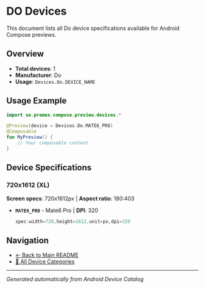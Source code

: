 # DO Devices

This document lists all Do device specifications available for Android Compose previews.

## Overview

- **Total devices**: 1
- **Manufacturer**: Do
- **Usage**: `Devices.Do.DEVICE_NAME`

## Usage Example

```kotlin
import se.premex.compose.preview.devices.*

@Preview(device = Devices.Do.MATE6_PRO)
@Composable
fun MyPreview() {
    // Your composable content
}
```

## Device Specifications

### 720x1612 (XL)

**Screen specs**: 720x1612px | **Aspect ratio**: 180:403

- **`MATE6_PRO`** - Mate6 Pro | **DPI**: 320
  ```kotlin
  spec:width=720,height=1612,unit=px,dpi=320
  ```

## Navigation

- [← Back to Main README](../../README.md)
- [📱 All Device Categories](../README.md)

---
*Generated automatically from Android Device Catalog*
